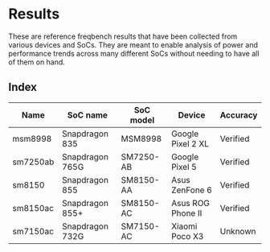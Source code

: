 # Results

These are reference freqbench results that have been collected from various devices and SoCs. They are meant to enable analysis of power and performance trends across many different SoCs without needing to have all of them on hand.

## Index

| Name | SoC name | SoC model | Device | Accuracy |
| ---- | -------- | --------- | ------ | -------- |
| msm8998 | Snapdragon 835 | MSM8998 | Google Pixel 2 XL | Verified |
| sm7250ab | Snapdragon 765G | SM7250-AB | Google Pixel 5 | Verified |
| sm8150 | Snapdragon 855 | SM8150-AA | Asus ZenFone 6 | Verified |
| sm8150ac | Snapdragon 855+ | SM8150-AC | Asus ROG Phone II | Verified |
| sm7150ac | Snapdragon 732G | SM7150-AC | Xiaomi Poco X3 | Unknown |
